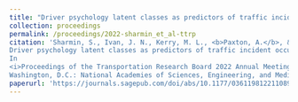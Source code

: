 ```yaml
---
title: "Driver psychology latent classes as predictors of traffic incident occurrence in Naturalistic Driving Study (NDS) data"
collection: proceedings
permalink: /proceedings/2022-sharmin_et_al-ttrp
citation: 'Sharmin, S., Ivan, J. N., Kerry, M. L., <b>Paxton, A.</b>, & Tucker, A. (forthcoming, 2022).
Driver psychology latent classes as predictors of traffic incident occurrence in Naturalistic Driving Study (NDS) data.
In
<i>Proceedings of the Transportation Research Board 2022 Annual Meeting</i>.
Washington, D.C.: National Academies of Sciences, Engineering, and Medicine.'
paperurl: 'https://journals.sagepub.com/doi/abs/10.1177/03611981221108985'
---
```

